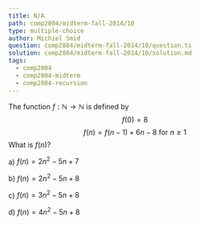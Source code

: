 ```yaml
---
title: N/A
path: comp2804/midterm-fall-2014/10
type: multiple-choice
author: Michiel Smid
question: comp2804/midterm-fall-2014/10/question.ts
solution: comp2804/midterm-fall-2014/10/solution.md
tags:
  - comp2804
  - comp2804-midterm
  - comp2804-recursion
---
```


The function $f : \mathbb{N} \rightarrow \mathbb{N}$ is defined by
$$ f(0) = 8 $$
$$ f(n) = f(n - 1) + 6n - 8 \ \mathrm{for}\ n \geq 1 $$
What is $f(n)$?

a) $f(n) = 2n^{2} - 5n + 7$

b) $f(n) = 2n^{2} - 5n + 8$

c) $f(n) = 3n^{2} - 5n + 8$

d) $f(n) = 4n^{2} - 5n + 8$